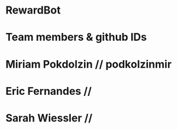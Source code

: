 # RewardBot

# Team members & github IDs 
# Miriam Pokdolzin // podkolzinmir
# Eric Fernandes //
# Sarah Wiessler //
